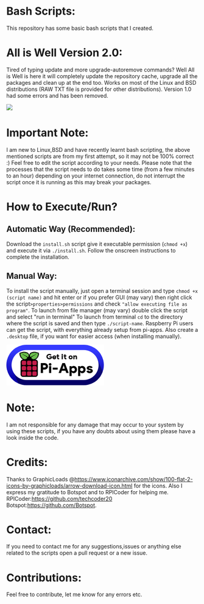 # Bash Scripts:
This repository has some basic bash scripts that I created.

# All is Well Version 2.0:
Tired of typing update and more upgrade-autoremove commands? Well All is Well is here it will completely update the repository cache, upgrade all the packages and clean up at the end too. Works on most of the Linux and BSD distributions (RAW TXT file is provided for other distributions). Version 1.0 had some errors and has been removed. 
 
![](https://github.com/spectrumgamer75/Bash-Scripts/blob/master/ALL%20IS%20WELL%20(V2.0)/Banner.png)


# Important Note:
I am new to Linux,BSD and have recently learnt bash scripting, the above mentioned scripts are from my first attempt, so it may not be 100% correct :)
Feel free to edit the script according to your needs. Please note that the processes that the script needs to do takes some time (from a few minutes to an hour) depending on your internet connection, do not interrupt the script once it is running as this may break your packages. 

# How to Execute/Run?
## Automatic Way (Recommended):
Download the `install.sh` script give it executable permission (`chmod +x`) and execute it via `./install.sh`. Follow the onscreen instructions to complete the installation.


## Manual Way:
To install the script manually, just open a terminal session and type `chmod +x (script name)` and hit enter or if you prefer GUI (may vary) then right click the script`>properties>permissions` and check `"allow executing file as program"`. To launch from file manager (may vary) double click the script and select "run in terminal"
To launch from terminal `cd` to the directory where the script is saved and then type `./script-name`. Raspberry Pi users can get the script, with everything already setup from pi-apps. Also create a `.desktop` file, if you want for easier access (when installing manually).


[![badge](https://github.com/Botspot/pi-apps/blob/master/icons/badge.png?raw=true)](https://github.com/Botspot/pi-apps)

# Note:
I am not responsible for any damage that may occur to your system by using these scripts, if you have any doubts about using them please have a look inside the code.

# Credits:
Thanks to GraphicLoads @https://www.iconarchive.com/show/100-flat-2-icons-by-graphicloads/arrow-download-icon.html for the icons. 
Also I express my gratitude to Botspot and to RPICoder for helping me. RPICoder:https://github.com/techcoder20 Botspot:https://github.com/Botspot.

# Contact:
If you need to contact me for any suggestions,issues or anything else related to the scripts open a pull request or a new issue.

# Contributions:
Feel free to contribute, let me know for any errors etc.

